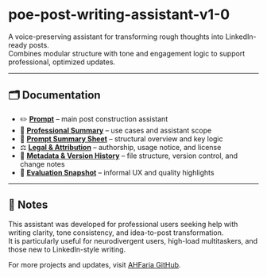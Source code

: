 # poe-post-writing-assistant-v1-0

A voice-preserving assistant for transforming rough thoughts into LinkedIn-ready posts.  
Combines modular structure with tone and engagement logic to support professional, optimized updates.

---

## 🗂️ Documentation

- ✏️ **[Prompt](docs/01-poe-prompt.docx)** – main post construction assistant  
- 📘 **[Professional Summary](docs/02-professional-summary-poe-v1.0.docx)** – use cases and assistant scope  
- 📄 **[Prompt Summary Sheet](docs/03-prompt-summary-sheet-poe-v1.0.docx)** – structural overview and key logic  
- ⚖️ **[Legal & Attribution](docs/04-legal-poe-v1.0.docx)** – authorship, usage notice, and license  
- 🧾 **[Metadata & Version History](docs/05-metadata-version-poe-v1.0.docx)** – file structure, version control, and change notes  
- 🧪 **[Evaluation Snapshot](docs/06-evaluation-snapshot-poe-v1.0.docx)** – informal UX and quality highlights  

---

## 💬 Notes

This assistant was developed for professional users seeking help with writing clarity, tone consistency, and idea-to-post transformation.  
It is particularly useful for neurodivergent users, high-load multitaskers, and those new to LinkedIn-style writing.

For more projects and updates, visit [AHFaria GitHub](https://github.com/AHFaria).
